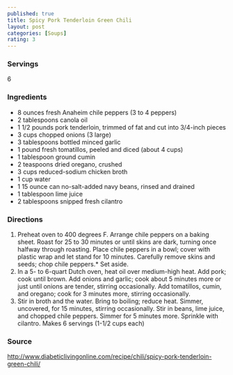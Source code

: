 ```yaml
---
published: true
title: Spicy Pork Tenderloin Green Chili
layout: post
categories: [Soups]
rating: 3
---
```

### Servings
6

### Ingredients
- 8 ounces fresh Anaheim chile peppers (3 to 4 peppers)
- 2 tablespoons canola oil
- 1 1/2 pounds pork tenderloin, trimmed of fat and cut into 3/4-inch pieces
- 3 cups chopped onions (3 large)
- 3 tablespoons bottled minced garlic
- 1 pound fresh tomatillos, peeled and diced (about 4 cups)
- 1 tablespoon ground cumin
- 2 teaspoons dried oregano, crushed
- 3 cups reduced-sodium chicken broth
- 1 cup water
- 1 15 ounce can no-salt-added navy beans, rinsed and drained
- 1 tablespoon lime juice
- 2 tablespoons snipped fresh cilantro

### Directions
1. Preheat oven to 400 degrees F. Arrange chile peppers on a baking sheet. Roast for 25 to 30 minutes or until skins are dark, turning once halfway through roasting. Place chile peppers in a bowl; cover with plastic wrap and let stand for 10 minutes. Carefully remove skins and seeds; chop chile peppers.* Set aside.
2. In a 5- to 6-quart Dutch oven, heat oil over medium-high heat. Add pork; cook until brown. Add onions and garlic; cook about 5 minutes more or just until onions are tender, stirring occasionally. Add tomatillos, cumin, and oregano; cook for 3 minutes more, stirring occasionally.
3. Stir in broth and the water. Bring to boiling; reduce heat. Simmer, uncovered, for 15 minutes, stirring occasionally. Stir in beans, lime juice, and chopped chile peppers. Simmer for 5 minutes more. Sprinkle with cilantro. Makes 6 servings (1-1/2 cups each)

### Source
<a href="http://www.diabeticlivingonline.com/recipe/chili/spicy-pork-tenderloin-green-chili/" target="new">http://www.diabeticlivingonline.com/recipe/chili/spicy-pork-tenderloin-green-chili/</a>
